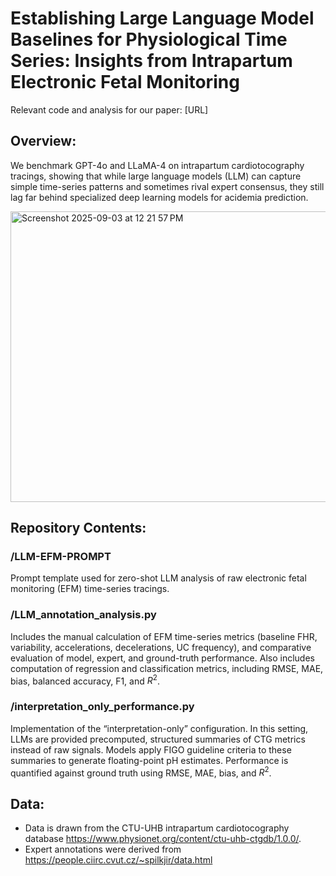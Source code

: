 # Establishing Large Language Model Baselines for Physiological Time Series: Insights from Intrapartum Electronic Fetal Monitoring
Relevant code and analysis for our paper: [URL]

## Overview:
We benchmark GPT-4o and LLaMA-4 on intrapartum cardiotocography tracings, showing that while large language models (LLM) can capture simple time-series patterns and sometimes rival expert consensus, they still lag far behind specialized deep learning models for acidemia prediction.

<img width="854" height="465" alt="Screenshot 2025-09-03 at 12 21 57 PM" src="https://github.com/user-attachments/assets/2a081890-f6a1-448e-8ec4-4433e1e6690a" />

## Repository Contents:

### /LLM-EFM-PROMPT
Prompt template used for zero-shot LLM analysis of raw electronic fetal monitoring (EFM) time-series tracings.

### /LLM_annotation_analysis.py
Includes the manual calculation of EFM time-series metrics (baseline FHR, variability, accelerations, decelerations, UC frequency), and comparative evaluation of model, expert, and ground-truth performance. Also includes computation of regression and classification metrics, including RMSE, MAE, bias, balanced accuracy, F1, and $R^2$.

### /interpretation_only_performance.py
Implementation of the “interpretation-only” configuration. In this setting, LLMs are provided precomputed, structured summaries of CTG metrics instead of raw signals. Models apply FIGO guideline criteria to these summaries to generate floating-point pH estimates. Performance is quantified against ground truth using RMSE, MAE, bias, and $R^2$.

## Data:
- Data is drawn from the CTU-UHB intrapartum cardiotocography database https://www.physionet.org/content/ctu-uhb-ctgdb/1.0.0/.
- Expert annotations were derived from https://people.ciirc.cvut.cz/~spilkjir/data.html
